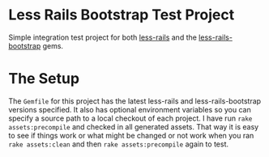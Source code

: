 
# Less Rails Bootstrap Test Project

Simple integration test project for both [less-rails](https://github.com/metaskills/less-rails) and the [less-rails-bootstrap](https://github.com/metaskills/less-rails-bootstrap) gems.


# The Setup

The `Gemfile` for this project has the latest less-rails and less-rails-bootstrap versions specified. It also has optional environment variables so you can specify a source path to a local checkout of each project. I have run `rake assets:precompile` and checked in all generated assets. That way it is easy to see if things work or what might be changed or not work when you ran `rake assets:clean` and then `rake assets:precompile` again to test.

